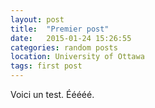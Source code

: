 ```yaml
---
layout: post
title:  "Premier post"
date:   2015-01-24 15:26:55
categories: random posts
location: University of Ottawa
tags: first post
---
```


Voici un test. Ééééé.
